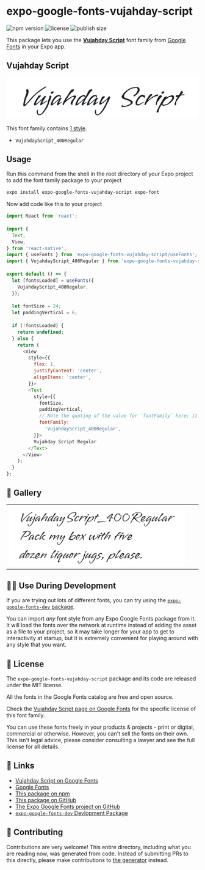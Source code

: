 # expo-google-fonts-vujahday-script

![npm version](https://flat.badgen.net/npm/v/expo-google-fonts-vujahday-script)
![license](https://flat.badgen.net/github/license/expo/google-fonts)
![publish size](https://flat.badgen.net/packagephobia/install/expo-google-fonts-vujahday-script)

This package lets you use the [**Vujahday Script**](https://fonts.google.com/specimen/Vujahday+Script) font family from [Google Fonts](https://fonts.google.com/) in your Expo app.

## Vujahday Script

![Vujahday Script](./font-family.png)

This font family contains [1 style](#-gallery).

- `VujahdayScript_400Regular`

## Usage

Run this command from the shell in the root directory of your Expo project to add the font family package to your project
```sh
expo install expo-google-fonts-vujahday-script expo-font
```

Now add code like this to your project
```js
import React from 'react';

import {
  Text,
  View,
} from 'react-native';
import { useFonts } from 'expo-google-fonts-vujahday-script/useFonts';
import { VujahdayScript_400Regular } from 'expo-google-fonts-vujahday-script/400Regular';

export default () => {
  let [fontsLoaded] = useFonts({
    VujahdayScript_400Regular,
  });

  let fontSize = 24;
  let paddingVertical = 6;

  if (!fontsLoaded) {
    return undefined;
  } else {
    return (
      <View
        style={{
          flex: 1,
          justifyContent: 'center',
          alignItems: 'center',
        }}>
        <Text
          style={{
            fontSize,
            paddingVertical,
            // Note the quoting of the value for `fontFamily` here; it expects a string!
            fontFamily:
              'VujahdayScript_400Regular',
          }}>
          Vujahday Script Regular
        </Text>
      </View>
    );
  }
};

```

## 🔡 Gallery


||||
|-|-|-|
|![VujahdayScript_400Regular](.//400Regular/VujahdayScript_400Regular.ttf.png)||||


## 👩‍💻 Use During Development

If you are trying out lots of different fonts, you can try using the [`expo-google-fonts-dev` package](https://github.com/freeboub/google-fonts/tree/master/font-packages/dev#readme).

You can import *any* font style from any Expo Google Fonts package from it. It will load the fonts
over the network at runtime instead of adding the asset as a file to your project, so it may take longer
for your app to get to interactivity at startup, but it is extremely convenient
for playing around with any style that you want.

## 📖 License

The `expo-google-fonts-vujahday-script` package and its code are released under the MIT license.

All the fonts in the Google Fonts catalog are free and open source.

Check the [Vujahday Script page on Google Fonts](https://fonts.google.com/specimen/Vujahday+Script) for the specific license of this font family.

You can use these fonts freely in your products & projects - print or digital, commercial or otherwise. However, you can't sell the fonts on their own. This isn't legal advice, please consider consulting a lawyer and see the full license for all details.

## 🔗 Links

- [Vujahday Script on Google Fonts](https://fonts.google.com/specimen/Vujahday+Script)
- [Google Fonts](https://fonts.google.com/)
- [This package on npm](https://www.npmjs.com/package/expo-google-fonts-vujahday-script)
- [This package on GitHub](https://github.com/freeboub/google-fonts/tree/master/font-packages/vujahday-script)
- [The Expo Google Fonts project on GitHub](https://github.com/freeboub/google-fonts)
- [`expo-google-fonts-dev` Devlopment Package](https://github.com/freeboub/google-fonts/tree/master/font-packages/dev)

## 🤝 Contributing

Contributions are very welcome! This entire directory, including what you are reading now, was generated from code. Instead of submitting PRs to this directly, please make contributions to [the generator](https://github.com/freeboub/google-fonts/tree/master/packages/generator) instead.
